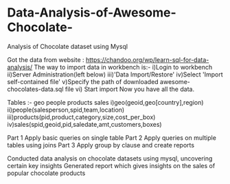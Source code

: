 # Data-Analysis-of-Awesome-Chocolate-
Analysis of Chocolate dataset using Mysql

Got the data from website :
https://chandoo.org/wp/learn-sql-for-data-analysis/
The way to import data in workbench is:-
i)Login to workbench 
ii)Server Administration(left below)
iii)'Data Import/Restore' 
iv)Select 'Import self-contained file'
v)Specify the path of downloaded awesome-chocolates-data.sql file
vi) Start import
Now you have all the data.

Tables :- 
geo people products sales
i)geo(geoid,geo[country],region)
ii)people(salesperson,spid,team,location)
iii)products(pid,product,category,size,cost_per_box)
iv)sales(spid,geoid,pid,saledate,amt,customers,boxes)

Part 1
Apply basic queries on single table
Part 2 
Apply queries on multiple tables using joins
Part 3
Apply group by clause and create reports


Conducted data analysis on chocolate datasets using mysql, uncovering certain key insights
Generated report which gives insights on the sales of popular chocolate products

